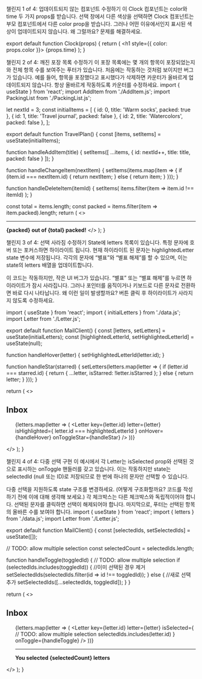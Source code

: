 챌린지 1 of 4: 업데이트되지 않는 컴포넌트 수정하기 
이 Clock 컴포넌트는 color와 time 두 가지 props를 받습니다. 선택 창에서 다른 색상을 선택하면 Clock 컴포넌트는 부모 컴포넌트에서 다른 color prop을 받습니다. 그러나 어떤 이유에서인지 표시된 색상이 업데이트되지 않습니다. 왜 그럴까요? 문제를 해결하세요.

export default function Clock(props) {
  return (
    <h1 style={{ color: props.color }}>
      {props.time}
    </h1>
  );
}



챌린지 2 of 4: 깨진 포장 목록 수정하기 
이 포장 목록에는 몇 개의 항목이 포장되었는지와 전체 항목 수를 보여주는 푸터가 있습니다. 처음에는 작동하는 것처럼 보이지만 버그가 있습니다. 예를 들어, 항목을 포장했다고 표시했다가 삭제하면 카운터가 올바르게 업데이트되지 않습니다. 항상 올바르게 작동하도록 카운터를 수정하세요.
import { useState } from 'react';
import AddItem from './AddItem.js';
import PackingList from './PackingList.js';

let nextId = 3;
const initialItems = [
  { id: 0, title: 'Warm socks', packed: true },
  { id: 1, title: 'Travel journal', packed: false },
  { id: 2, title: 'Watercolors', packed: false },
];

export default function TravelPlan() {
  const [items, setItems] = useState(initialItems);

  function handleAddItem(title) {
    setItems([
      ...items,
      {
        id: nextId++,
        title: title,
        packed: false
      }
    ]);
  }

  function handleChangeItem(nextItem) {
    setItems(items.map(item => {
      if (item.id === nextItem.id) {
        return nextItem;
      } else {
        return item;
      }
    }));
  }

  function handleDeleteItem(itemId) {
    setItems(
      items.filter(item => item.id !== itemId)
    );
  }

  const total = items.length;
  const packed = items.filter(item => item.packed).length;
  return (
    <>
      <AddItem
        onAddItem={handleAddItem}
      />
      <PackingList
        items={items}
        onChangeItem={handleChangeItem}
        onDeleteItem={handleDeleteItem}
      />
      <hr />
      <b>{packed} out of {total} packed!</b>
    </>
  );
}



챌린지 3 of 4: 선택 사라짐 수정하기 
State에 letters 목록이 있습니다. 특정 문자에 호버 또는 포커스하면 하이라이트 됩니다. 현재 하이라이트 된 문자는 highlightedLetter state 변수에 저장됩니다. 각각의 문자에 “별표”와 “별표 해제”를 할 수 있으며, 이는 state의 letters 배열을 업데이트합니다.

이 코드는 작동하지만, 작은 UI 버그가 있습니다. “별표” 또는 “별표 해제”를 누르면 하이라이트가 잠시 사라집니다. 그러나 포인터를 움직이거나 키보드로 다른 문자로 전환하면 바로 다시 나타납니다. 왜 이런 일이 발생할까요? 버튼 클릭 후 하이라이트가 사라지지 않도록 수정하세요.

import { useState } from 'react';
import { initialLetters } from './data.js';
import Letter from './Letter.js';

export default function MailClient() {
  const [letters, setLetters] = useState(initialLetters);
  const [highlightedLetterId, setHighlightedLetterId] = useState(null);

  function handleHover(letter) {
    setHighlightedLetterId(letter.id);
  }

  function handleStar(starred) {
    setLetters(letters.map(letter => {
      if (letter.id === starred.id) {
        return {
          ...letter,
          isStarred: !letter.isStarred
        };
      } else {
        return letter;
      }
    }));
  }

  return (
    <>
      <h2>Inbox</h2>
      <ul>
        {letters.map(letter => (
          <Letter
            key={letter.id}
            letter={letter}
            isHighlighted={
              letter.id === highlightedLetterId
            }
            onHover={handleHover}
            onToggleStar={handleStar}
          />
        ))}
      </ul>
    </>
  );
}


챌린지 4 of 4: 다중 선택 구현 
이 예시에서 각 Letter는 isSelected prop와 선택된 것으로 표시하는 onToggle 핸들러를 갖고 있습니다. 이는 작동하지만 state는 selectedId (null 또는 ID)로 저장되므로 한 번에 하나의 문자만 선택할 수 있습니다.

다중 선택을 지원하도록 state 구조를 변경하세요. (어떻게 구조화할까요? 코드를 작성하기 전에 이에 대해 생각해 보세요.) 각 체크박스는 다른 체크박스와 독립적이어야 합니다. 선택된 문자를 클릭하면 선택이 해제되어야 합니다. 마지막으로, 푸터는 선택된 항목의 올바른 수를 보여야 합니다.
import { useState } from 'react';
import { letters } from './data.js';
import Letter from './Letter.js';

export default function MailClient() {
  const [selectedIds, setSelectedIds] = useState([]);

  // TODO: allow multiple selection
  const selectedCount = selectedIds.length;

  function handleToggle(toggledId) {
    // TODO: allow multiple selection
    if (selectedIds.includes(toggledId)) {
    //이미 선택된 경우 제거
    setSelectedIds(selectedIds.filter(id => id !== toggledId));
  } else {
    //새로 선택 추가
    setSelectedIds([...selectedIds, toggledId]);
  }
  }

  return (
    <>
      <h2>Inbox</h2>
      <ul>
        {letters.map(letter => (
          <Letter
            key={letter.id}
            letter={letter}
            isSelected={
              // TODO: allow multiple selection
              selectedIds.includes(letter.id)
            }
            onToggle={handleToggle}
          />
        ))}
        <hr />
        <p>
          <b>
            You selected {selectedCount} letters
          </b>
        </p>
      </ul>
    </>
  );
}